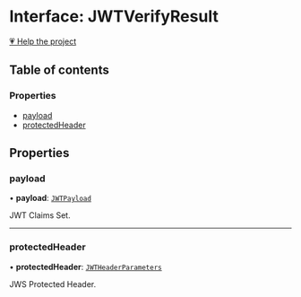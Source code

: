 # Interface: JWTVerifyResult

[💗 Help the project](https://github.com/sponsors/panva)

## Table of contents

### Properties

- [payload](types.JWTVerifyResult.md#payload)
- [protectedHeader](types.JWTVerifyResult.md#protectedheader)

## Properties

### payload

• **payload**: [`JWTPayload`](types.JWTPayload.md)

JWT Claims Set.

___

### protectedHeader

• **protectedHeader**: [`JWTHeaderParameters`](types.JWTHeaderParameters.md)

JWS Protected Header.
